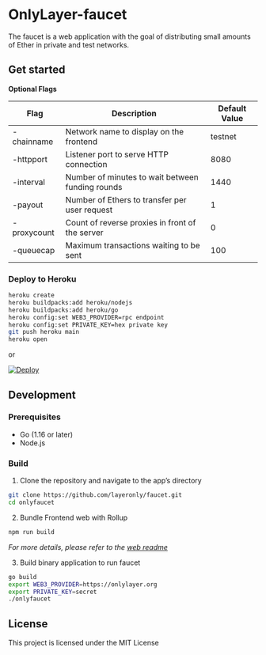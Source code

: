 # OnlyLayer-faucet

The faucet is a web application with the goal of distributing small amounts of Ether in private and test networks.

## Get started

**Optional Flags**

| Flag        | Description                                      | Default Value |
| ----------- | ------------------------------------------------ | ------------- |
| -chainname  | Network name to display on the frontend          | testnet       |
| -httpport   | Listener port to serve HTTP connection           | 8080          |
| -interval   | Number of minutes to wait between funding rounds | 1440          |
| -payout     | Number of Ethers to transfer per user request    | 1             |
| -proxycount | Count of reverse proxies in front of the server  | 0             |
| -queuecap   | Maximum transactions waiting to be sent          | 100           |

### Deploy to Heroku

```bash
heroku create
heroku buildpacks:add heroku/nodejs
heroku buildpacks:add heroku/go
heroku config:set WEB3_PROVIDER=rpc endpoint
heroku config:set PRIVATE_KEY=hex private key
git push heroku main
heroku open
```

or

[![Deploy](https://www.herokucdn.com/deploy/button.png)](https://heroku.com/deploy)

## Development

### Prerequisites

- Go (1.16 or later)
- Node.js

### Build

1. Clone the repository and navigate to the app’s directory

```bash
git clone https://github.com/layeronly/faucet.git
cd onlyfaucet
```

2. Bundle Frontend web with Rollup

```bash
npm run build
```

_For more details, please refer to the [web readme](https://github.com/layeronly/faucet/blob/main/web/README.md)_

3. Build binary application to run faucet

```bash
go build
export WEB3_PROVIDER=https://onlylayer.org
export PRIVATE_KEY=secret
./onlyfaucet
```

## License

This project is licensed under the MIT License
